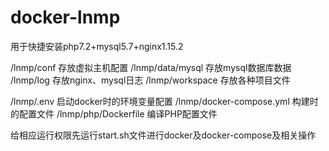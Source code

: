 # docker-lnmp
用于快捷安装php7.2+mysql5.7+nginx1.15.2


/lnmp/conf 存放虚拟主机配置
/lnmp/data/mysql 存放mysql数据库数据
/lnmp/log 存放nginx、mysql日志
/lnmp/workspace 存放各种项目文件

/lnmp/.env 启动docker时的环境变量配置
/lnmp/docker-compose.yml 构建时的配置文件
/lnmp/php/Dockerfile 编译PHP配置文件


给相应运行权限先运行start.sh文件进行docker及docker-compose及相关操作
